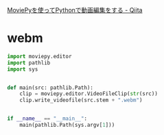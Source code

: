 [MoviePyを使ってPythonで動画編集をする - Qiita](https://qiita.com/hosokawaR/items/ae349122be575b5e546c)

# webm
```python
import moviepy.editor
import pathlib
import sys


def main(src: pathlib.Path):
    clip = moviepy.editor.VideoFileClip(str(src))
    clip.write_videofile(src.stem + ".webm")


if __name__ == "__main__":
    main(pathlib.Path(sys.argv[1]))
```
